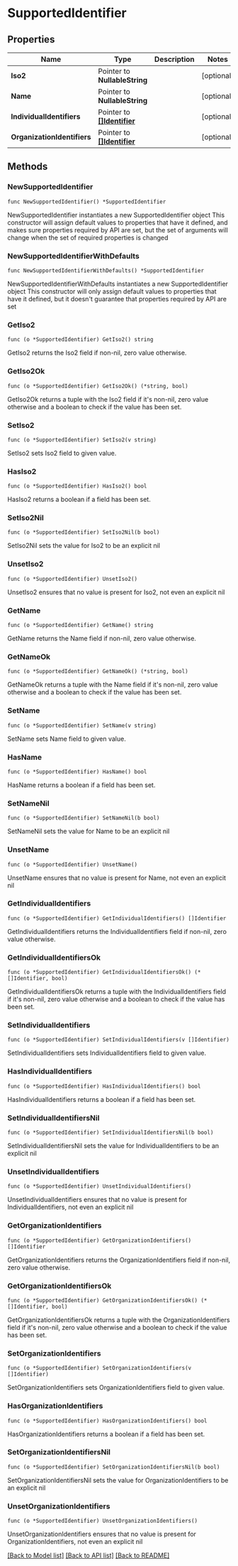 # SupportedIdentifier

## Properties

Name | Type | Description | Notes
------------ | ------------- | ------------- | -------------
**Iso2** | Pointer to **NullableString** |  | [optional] 
**Name** | Pointer to **NullableString** |  | [optional] 
**IndividualIdentifiers** | Pointer to [**[]Identifier**](Identifier.md) |  | [optional] 
**OrganizationIdentifiers** | Pointer to [**[]Identifier**](Identifier.md) |  | [optional] 

## Methods

### NewSupportedIdentifier

`func NewSupportedIdentifier() *SupportedIdentifier`

NewSupportedIdentifier instantiates a new SupportedIdentifier object
This constructor will assign default values to properties that have it defined,
and makes sure properties required by API are set, but the set of arguments
will change when the set of required properties is changed

### NewSupportedIdentifierWithDefaults

`func NewSupportedIdentifierWithDefaults() *SupportedIdentifier`

NewSupportedIdentifierWithDefaults instantiates a new SupportedIdentifier object
This constructor will only assign default values to properties that have it defined,
but it doesn't guarantee that properties required by API are set

### GetIso2

`func (o *SupportedIdentifier) GetIso2() string`

GetIso2 returns the Iso2 field if non-nil, zero value otherwise.

### GetIso2Ok

`func (o *SupportedIdentifier) GetIso2Ok() (*string, bool)`

GetIso2Ok returns a tuple with the Iso2 field if it's non-nil, zero value otherwise
and a boolean to check if the value has been set.

### SetIso2

`func (o *SupportedIdentifier) SetIso2(v string)`

SetIso2 sets Iso2 field to given value.

### HasIso2

`func (o *SupportedIdentifier) HasIso2() bool`

HasIso2 returns a boolean if a field has been set.

### SetIso2Nil

`func (o *SupportedIdentifier) SetIso2Nil(b bool)`

 SetIso2Nil sets the value for Iso2 to be an explicit nil

### UnsetIso2
`func (o *SupportedIdentifier) UnsetIso2()`

UnsetIso2 ensures that no value is present for Iso2, not even an explicit nil
### GetName

`func (o *SupportedIdentifier) GetName() string`

GetName returns the Name field if non-nil, zero value otherwise.

### GetNameOk

`func (o *SupportedIdentifier) GetNameOk() (*string, bool)`

GetNameOk returns a tuple with the Name field if it's non-nil, zero value otherwise
and a boolean to check if the value has been set.

### SetName

`func (o *SupportedIdentifier) SetName(v string)`

SetName sets Name field to given value.

### HasName

`func (o *SupportedIdentifier) HasName() bool`

HasName returns a boolean if a field has been set.

### SetNameNil

`func (o *SupportedIdentifier) SetNameNil(b bool)`

 SetNameNil sets the value for Name to be an explicit nil

### UnsetName
`func (o *SupportedIdentifier) UnsetName()`

UnsetName ensures that no value is present for Name, not even an explicit nil
### GetIndividualIdentifiers

`func (o *SupportedIdentifier) GetIndividualIdentifiers() []Identifier`

GetIndividualIdentifiers returns the IndividualIdentifiers field if non-nil, zero value otherwise.

### GetIndividualIdentifiersOk

`func (o *SupportedIdentifier) GetIndividualIdentifiersOk() (*[]Identifier, bool)`

GetIndividualIdentifiersOk returns a tuple with the IndividualIdentifiers field if it's non-nil, zero value otherwise
and a boolean to check if the value has been set.

### SetIndividualIdentifiers

`func (o *SupportedIdentifier) SetIndividualIdentifiers(v []Identifier)`

SetIndividualIdentifiers sets IndividualIdentifiers field to given value.

### HasIndividualIdentifiers

`func (o *SupportedIdentifier) HasIndividualIdentifiers() bool`

HasIndividualIdentifiers returns a boolean if a field has been set.

### SetIndividualIdentifiersNil

`func (o *SupportedIdentifier) SetIndividualIdentifiersNil(b bool)`

 SetIndividualIdentifiersNil sets the value for IndividualIdentifiers to be an explicit nil

### UnsetIndividualIdentifiers
`func (o *SupportedIdentifier) UnsetIndividualIdentifiers()`

UnsetIndividualIdentifiers ensures that no value is present for IndividualIdentifiers, not even an explicit nil
### GetOrganizationIdentifiers

`func (o *SupportedIdentifier) GetOrganizationIdentifiers() []Identifier`

GetOrganizationIdentifiers returns the OrganizationIdentifiers field if non-nil, zero value otherwise.

### GetOrganizationIdentifiersOk

`func (o *SupportedIdentifier) GetOrganizationIdentifiersOk() (*[]Identifier, bool)`

GetOrganizationIdentifiersOk returns a tuple with the OrganizationIdentifiers field if it's non-nil, zero value otherwise
and a boolean to check if the value has been set.

### SetOrganizationIdentifiers

`func (o *SupportedIdentifier) SetOrganizationIdentifiers(v []Identifier)`

SetOrganizationIdentifiers sets OrganizationIdentifiers field to given value.

### HasOrganizationIdentifiers

`func (o *SupportedIdentifier) HasOrganizationIdentifiers() bool`

HasOrganizationIdentifiers returns a boolean if a field has been set.

### SetOrganizationIdentifiersNil

`func (o *SupportedIdentifier) SetOrganizationIdentifiersNil(b bool)`

 SetOrganizationIdentifiersNil sets the value for OrganizationIdentifiers to be an explicit nil

### UnsetOrganizationIdentifiers
`func (o *SupportedIdentifier) UnsetOrganizationIdentifiers()`

UnsetOrganizationIdentifiers ensures that no value is present for OrganizationIdentifiers, not even an explicit nil

[[Back to Model list]](../README.md#documentation-for-models) [[Back to API list]](../README.md#documentation-for-api-endpoints) [[Back to README]](../README.md)


